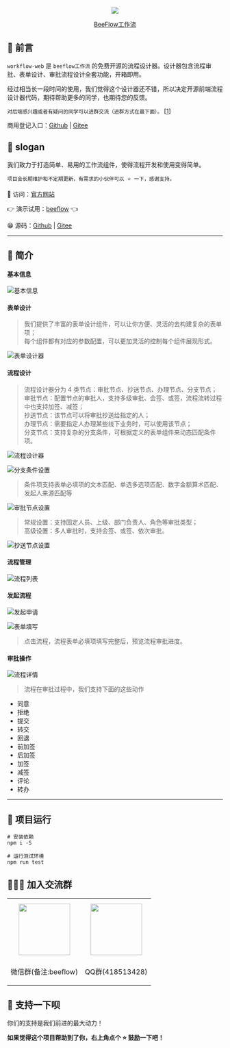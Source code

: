 <p align="center">
<img src="https://ecs-public.oss-cn-shanghai.aliyuncs.com/beeflow.png">
<p align="center"><a href="https://www.beeflow.top" target="_blank">BeeFlow工作流</a></p>
</p>

## 🐼 前言

`workflow-web` 是 `beeflow工作流` 的免费开源的流程设计器。设计器包含流程审批、表单设计、审批流程设计全套功能，开箱即用。

经过相当长一段时间的使用，我们觉得这个设计器还不错，所以决定开源前端流程设计器代码，期待帮助更多的同学，也期待您的反馈。

`对后端感兴趣或者有疑问的同学可以进群交流（进群方式在最下面）。` [[1](#-加入交流群)]

商用登记入口：[Github](https://github.com/zhangjinlibra/workflow-web/issues/1) | [Gitee](https://gitee.com/zhangjinlibra/workflow-engine/issues/I8MF6Q)

## 🐰 slogan

我们致力于打造简单、易用的工作流组件，使得流程开发和使用变得简单。

`项目会长期维护和不定期更新，有需求的小伙伴可以 ⭐ 一下，感谢支持。`

🏡 访问：[官方网站](https://www.beeflow.top)

👉 演示试用：[beeflow](http://49.235.72.105:8080) 👈

😁 源码：[Github](https://github.com/zhangjinlibra/workflow-web.git) | [Gitee](https://gitee.com/zhangjinlibra/beeflow-engine)

---

## 🦝 简介

#### **基本信息**

![基本信息](https://ecs-public.oss-cn-shanghai.aliyuncs.com/readme10.png)

#### **表单设计**

> 我们提供了丰富的表单设计组件，可以让你方便、灵活的去构建复杂的表单项； \
> 每个组件都有对应的参数配置，可以更加灵活的控制每个组件展现形式。

![表单设计器](https://ecs-public.oss-cn-shanghai.aliyuncs.com/readme1.png)

#### **流程设计**

> 流程设计器分为 4 类节点：审批节点、抄送节点、办理节点、分支节点；\
> 审批节点：配置节点的审批人，支持多级审批、会签、或签，流程流转过程中也支持加签、减签；\
> 抄送节点：该节点可以将审批抄送给指定的人；\
> 办理节点：需要指定人办理某些线下业务时，可以使用该节点；\
> 分支节点：支持复杂的分支条件，可根据定义的表单组件来动态匹配条件项。

![流程设计器](https://ecs-public.oss-cn-shanghai.aliyuncs.com/readme2.png)

![分支条件设置](https://ecs-public.oss-cn-shanghai.aliyuncs.com/readme3.png)

> 条件项支持表单必填项的文本匹配、单选多选项匹配、数字金额算术匹配、发起人来源匹配等

![审批节点设置](https://ecs-public.oss-cn-shanghai.aliyuncs.com/readme4.png)

> 常规设置：支持固定人员、上级、部门负责人、角色等审批类型；\
> 高级设置：多人审批时，支持会签、或签、依次审批。

![抄送节点设置](https://ecs-public.oss-cn-shanghai.aliyuncs.com/readme5.png)

#### **流程管理**

![流程列表](https://ecs-public.oss-cn-shanghai.aliyuncs.com/readme6.png)

#### **发起流程**

![发起申请](https://ecs-public.oss-cn-shanghai.aliyuncs.com/readme7.png)

![表单填写](https://ecs-public.oss-cn-shanghai.aliyuncs.com/readme8.png)

> 点击流程，流程表单必填项填写完整后，预览流程审批进度。

#### **审批操作**

![流程详情](https://ecs-public.oss-cn-shanghai.aliyuncs.com/readme9.png)

> 流程在审批过程中，我们支持下面的这些动作

- 同意
- 拒绝
- 提交
- 转交
- 回退
- 前加签
- 后加签
- 加签
- 减签
- 评论
- 转办

---

## 🐯 项目运行

```
# 安装依赖
npm i -S

# 运行测试环境
npm run test
```

## 👨‍👦‍👦 加入交流群

<table>
  <tbody>
    <tr>
      <td align="center" valign="middle">
        <img src="https://inus-markdown.oss-cn-beijing.aliyuncs.com/img/weichat_qcode_qun.png" class="no-zoom" style="width:120px;margin: 10px;">
        <p>微信群(备注:beeflow)</p>
      </td>
      <td align="center" valign="middle">
        <img src="https://inus-markdown.oss-cn-beijing.aliyuncs.com/img/qq_qcode_qun.png" class="no-zoom" style="width:120px;margin: 10px;">
        <p>QQ群(418513428)</p>
      </td>
    </tr>
  </tbody>
</table>

## 🫶 支持一下呗

你们的支持是我们前进的最大动力！

**如果觉得这个项目帮助到了你，右上角点个 ⭐ 鼓励一下吧！**
